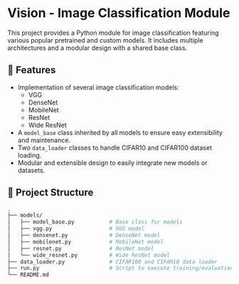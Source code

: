 # Vision - Image Classification Module

This project provides a Python module for image classification featuring various popular pretrained and custom models. It includes multiple architectures and a modular design with a shared base class.

## 🚀 Features

- Implementation of several image classification models:
  - VGG
  - DenseNet
  - MobileNet
  - ResNet
  - Wide ResNet
- A `model_base` class inherited by all models to ensure easy extensibility and maintenance.
- Two `data_loader` classes to handle CIFAR10 and CIFAR100 dataset loading.
- Modular and extensible design to easily integrate new models or datasets.

## 📂 Project Structure

```bash
.
├── models/
│   ├── model_base.py           # Base class for models
│   ├── vgg.py                  # VGG model
│   ├── densenet.py             # DenseNet model
│   ├── mobilenet.py            # MobileNet model
│   ├── resnet.py               # ResNet model
│   └── wide_resnet.py          # Wide ResNet model
├── data_loader.py              # CIFAR100 and CIFAR10 data loader
├── run.py                      # Script to execute training/evaluation
└── README.md
